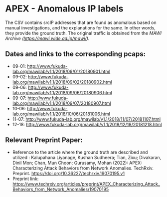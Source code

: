 # APEX - Anomalous IP labels
The CSV contains srcIP addresses that are found as anomalous based on manual investigations, and the explanations for the same. In other words, they provide the ground truth. The original traffic is obtained from the *MAWI Archive (https://mawi.wide.ad.jp/mawi/)*.

## Dates and links to the corresponding pcaps:
* 09-01: http://www.fukuda-lab.org/mawilab/v1.1/2018/09/01/20180901.html
* 09-02: http://www.fukuda-lab.org/mawilab/v1.1/2018/09/02/20180902.html
* 09-06: http://www.fukuda-lab.org/mawilab/v1.1/2018/09/06/20180906.html
* 09-07: http://www.fukuda-lab.org/mawilab/v1.1/2018/09/07/20180907.html
* 10-06: http://www.fukuda-lab.org/mawilab/v1.1/2018/10/06/20181006.html
* 11-07: http://www.fukuda-lab.org/mawilab/v1.1/2018/11/07/20181107.html
* 12-18: http://www.fukuda-lab.org/mawilab/v1.1/2018/12/18/20181218.html


## Relevant Preprint Paper:
* Reference to the article where the ground truth are described and utilized :
Kalupahana Liyanage, Kushan Sudheera; Tian, Zixu; Divakaran, Dinil Mon; Chan, Mun Choon; Gurusamy, Mohan (2022): APEX: Characterizing Attack Behaviors from Network Anomalies. TechRxiv. Preprint. https://doi.org/10.36227/techrxiv.19070195.v1 
* Preprint link: https://www.techrxiv.org/articles/preprint/APEX_Characterizing_Attack_Behaviors_from_Network_Anomalies/19070195
